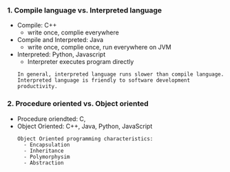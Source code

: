 ### 1. Compile language vs. Interpreted language
  - Compile: C++
    - write once, complie everywhere
  - Compile and Interpreted: Java
    - write once, complie once, run everywhere on JVM
  - Interpreted: Python, Javascript
    - Interpreter executes program directly
    ```
    In general, interpreted language runs slower than compile language.
    Interpreted language is friendly to software development productivity.
    ```
### 2. Procedure oriented vs. Object oriented 
  - Procedure oriendted: C, 
  - Object Oriented: C++, Java, Python, JavaScript
    ```
    Object Oriented programming characteristics:
      - Encapsulation
      - Inheritance
      - Polymorphysim
      - Abstraction
    ```
